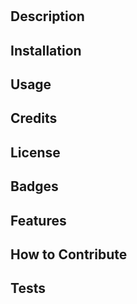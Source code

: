# <Your-Project-Title>

## Description


## Installation


## Usage



## Credits



## License



## Badges



## Features



## How to Contribute



## Tests

[](  )

